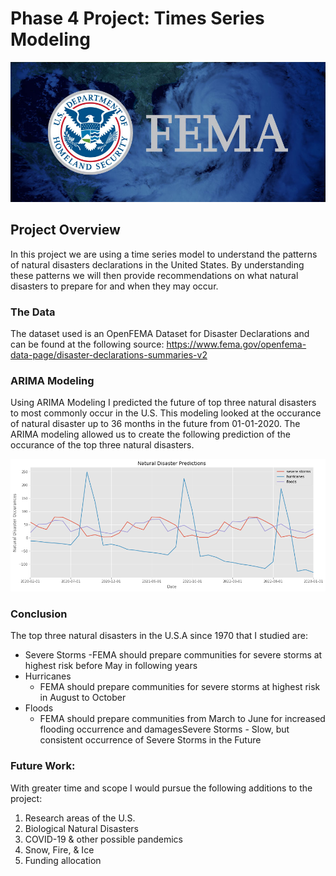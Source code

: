 # Phase 4 Project: Times Series Modeling

<img src='https://github.com/rachelbeery/dsc-phase-4-project/blob/main/FEMA-1.jpg'>

## Project Overview

In this project we are using a time series model to understand the patterns of natural disasters declarations in the United States. By understanding these patterns we will then provide recommendations on what natural disasters to prepare for and when they may occur.  

### The Data

The dataset used is an OpenFEMA Dataset for Disaster Declarations and can be found at the following source: https://www.fema.gov/openfema-data-page/disaster-declarations-summaries-v2 

### ARIMA Modeling

Using ARIMA Modeling I predicted the future of top three natural disasters to most commonly occur in the U.S. This modeling looked at the occurance of natural disaster up to 36 months in the future from 01-01-2020. The ARIMA modeling allowed us to create the following prediction of the occurance of the top three natural disasters. 

<img src='https://github.com/rachelbeery/dsc-phase-4-project/blob/main/Nat_Dis.png?raw=true'>

### Conclusion

The top three natural disasters in the U.S.A since 1970 that I studied are:

- Severe Storms
    -FEMA should prepare communities for severe storms at highest risk before May in following years
-  Hurricanes
    - FEMA should prepare communities for severe storms at highest risk in August to October
-  Floods
    - FEMA should prepare communities from March to June for increased flooding occurrence and damagesSevere Storms - Slow, but consistent occurrence of Severe Storms in the Future


### Future Work:

With greater time and scope I would pursue the following additions to the project:

1. Research areas of the U.S.
2. Biological Natural Disasters
3. COVID-19 & other possible pandemics
4. Snow, Fire, & Ice
5. Funding allocation
